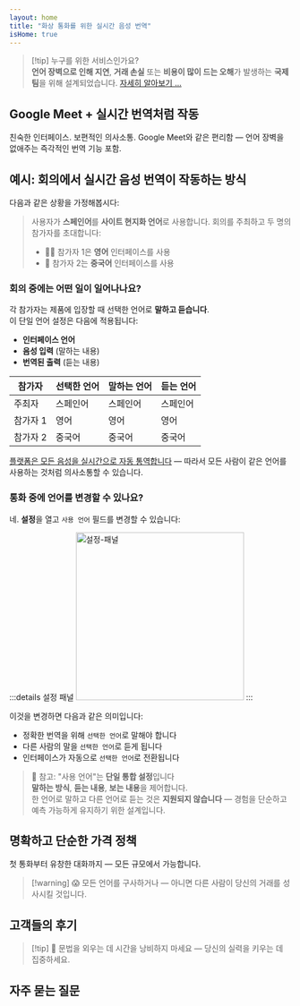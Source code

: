 ```yaml
---
layout: home
title: "화상 통화를 위한 실시간 음성 번역"
isHome: true
---
```


<HeroSection title="**모든** 언어로 만나세요" :typingSpeed="10" text="화상 통화에서 **실시간 음성 번역** — 빠르고 명확하며 국경 없는 소통.">
<NavButton buttonLabel="작동 방식" buttonClass="brand" to="/#HowItWorks" />
<NavButton buttonLabel="어시스턴트" buttonClass="alt" to="/chat" />
</HeroSection>

<span id="1"></span>
<FeatureBlock
    :card="{
      title: '번역 ≠ 이해. 다음 단계를 소개합니다.',
      details: '언어에 상관없이, 당신의 목소리는 마치 같은 언어를 사용하는 것처럼 전달되고 이해됩니다.',
      items: [
        '✧ [실시간](./product/overview/how-it-works)으로 자연스럽게, 자막이나 지연 없이.',
        '✧ AI 기반 통역으로 어조, 의도, 산업 특화 용어를 포착합니다.',
      ],
      link: './product/overview/what-is-intermind',
      src: {
        light: '/media-kit/animals-cartoon-3-2.png',
        dark: '/1d.png',
      },
      inversion: false,
    }"
  />

<span id="2"></span>
<FeatureBlock
    :card="{
      title: '회의 속의 지능',
      details: 'InterMind는 모든 다국어 통화를 명확하고 검색 가능한 지식으로 전환합니다.',
      items: [
        '✧ **무엇이든 물어보세요** — AI가 **모든 회의에서** 답을 찾아냅니다.',
        '✧ 작업, 담당자, 마감일을 자동으로 추출합니다.',
        '✧ 즉시 모든 언어로 핵심 포인트를 요약합니다.',
      ],
      link: './product/overview/how-it-works#🧩-deep-memory-deep-understanding',
      src: {
        light: '/2l.png',
        dark: '/2d.png',
      },
      inversion: true,
    }"
  />

<span id="3"></span>
<FeatureBlock
    :card="{
      title: '단순한 대화가 아닌 전문적인 회의를 위해 설계',
      details: 'InterMind는 가벼운 애드온이나 플러그인이 아닌 [전문가급 화상 회의 플랫폼](./product/overview/video-meeting-platform)입니다.',
      items: [
        '✧ 1080p 해상도, 스마트 노이즈 제거, 일정 관리, 진행 관리, 화면 공유, 녹화, 자막, 참가자 채팅, 캘린더 통합 — 모두 내장되어 있어 **바로 사용** 가능합니다.',
      ],
      link: './product/overview/video-meeting-platform',
      src: {
        light: '/3l.mp4',
        dark: '/3d.mp4',
      },
      inversion: false,
    }"
  />

<span id="4"></span>
<FeatureBlock
    :card="{
      title: '중요한 곳의 프라이버시',
      details: 'InterMind는 신뢰가 중요한 대화를 위해 설계되었습니다 — 프라이버시와 통제가 가장 중요한 곳에서.',
      items: ['✧ [프라이버시 존](./product/overview/privacy-architecture) — EU, US, SE Asia', '✧ **데이터 학습 없음**. 제3자 접근 불가.'],
      link: './product/overview/privacy-architecture',
      src: {
        light: '/4l.png',
        dark: '/4d.png',
      },
      inversion: true,
    }"
  />

> [!tip] 누구를 위한 서비스인가요?  
> **언어 장벽으로 인해 지연**, **거래 손실** 또는 **비용이 많이 드는 오해**가 발생하는 **국제 팀**을 위해 설계되었습니다. [자세히 알아보기 ...](./product/overview/markets)

## Google Meet + 실시간 번역처럼 작동

친숙한 인터페이스. 보편적인 의사소통. Google Meet와 같은 편리함 — 언어 장벽을 없애주는 즉각적인 번역 기능 포함.

<span id="HowItWorks"></span>

<FeatureCards
    :features="[
      {
        title: '무료로 가입하기',
        details: '언어를 선택하고 [계정 만들기](#Pricing).',
        icon: {
          light: '/signUp.png',
          dark: '/signUp.png',
        },
      },
      {
        title: '미팅 시작하기',
        details: '즉시 생성하거나 미리 예약하세요.',
        icon: {
          light: '/start.png',
          dark: '/start.png',
        },
      },
      {
        title: '미팅 참여하기',
        details: '링크 클릭, 이름 입력, 즉시 참여.',
        icon: {
          light: '/join.png',
          dark: '/join.png',
        },
      },
      {
        title: '자신의 언어로 말하기',
        details: '모든 사람이 자신의 언어로 말하고 들을 수 있습니다.',
        icon: {
          light: '/meeting.png',
          dark: '/meeting.png',
        },
      },
    ]"
  />

<span id="Example"></span>

## 예시: 회의에서 실시간 음성 번역이 작동하는 방식

다음과 같은 상황을 가정해봅시다:

> 사용자가 **스페인어**를 **사이트 현지화 언어**로 사용합니다. 회의를 주최하고 두 명의 참가자를 초대합니다:
>
> - 🧑‍💼 참가자 1은 **영어** 인터페이스를 사용
> - 👩 참가자 2는 **중국어** 인터페이스를 사용

### 회의 중에는 어떤 일이 일어나나요?

각 참가자는 제품에 입장할 때 선택한 언어로 **말하고 듣습니다**.  
이 단일 언어 설정은 다음에 적용됩니다:

- **인터페이스 언어**
- **음성 입력** (말하는 내용)
- **번역된 출력** (듣는 내용)

| 참가자      | 선택한 언어 | 말하는 언어 | 듣는 언어 |
| ----------- | ----------- | ----------- | --------- |
| 주최자      | 스페인어    | 스페인어    | 스페인어  |
| 참가자 1    | 영어        | 영어        | 영어      |
| 참가자 2    | 중국어      | 중국어      | 중국어    |

[플랫폼은 모든 음성을 실시간으로 자동 통역합니다](./product/overview/how-it-works) — 따라서 모든 사람이 같은 언어를 사용하는 것처럼 의사소통할 수 있습니다.

### 통화 중에 언어를 변경할 수 있나요?

네. **설정**을 열고 `사용 언어` 필드를 변경할 수 있습니다:

:::details 설정 패널
<img src="/settings.png" alt="설정-패널" width="300px" />
:::

이것을 변경하면 다음과 같은 의미입니다:

- 정확한 번역을 위해 `선택한 언어`로 말해야 합니다
- 다른 사람의 말을 `선택한 언어`로 듣게 됩니다
- 인터페이스가 자동으로 `선택한 언어`로 전환됩니다

> 📌 참고: "사용 언어"는 **단일 통합 설정**입니다  
> **말하는 방식**, **듣는 내용**, **보는 내용**을 제어합니다.  
> 한 언어로 말하고 다른 언어로 듣는 것은 **지원되지 않습니다** — 경험을 단순하고 예측 가능하게 유지하기 위한 설계입니다.

## 명확하고 단순한 가격 정책

첫 통화부터 유창한 대화까지 — 모든 규모에서 가능합니다.

<span id="Pricing"></span>

<PricingPlans
    :plans="[
      {
        title: '**베이직** &nbsp 1명 사용자',
        price: '**무료**',
        details: '신용카드 불필요',
        items: [
          '**25**회 미팅',
          '**100**명 참가자 화상 미팅 [💬](#3)',
          '사용자당 **30** GB 공유 스토리지',
          '모든 미팅 검색 기능 [💬](#2)',
          '동시 통역 [💬](#1)',
        ],
      },
      {
        title: '**프로**  &nbsp 1-99명 사용자',
        price: '**$20** /월/사용자, 연간 결제',
        details: '또는 월 $25 월간 결제',
        items: [
          '**무제한** 미팅',
          '**150**명 참가자 화상 미팅 [💬](#3)',
          '사용자당 **2** TB 공유 스토리지',
          '모든 미팅 검색 기능 [💬](#2)',
          '동시 통역 [💬](#1)',
        ],
      },
      {
        title: '**비즈니스** &nbsp 100명 이상 사용자',
        price: '**맞춤형 가격**',
        details: '프라이버시 중심 설계',
        items: [
          '**무제한** 미팅',
          '**500**명 참가자 화상 미팅 [💬](#3)',
          '사용자당 **5** TB 공유 스토리지',
          '모든 미팅 검색 기능 [💬](#2)',
          '동시 통역 [💬](#1)',
          '**프라이버시 존** [💬](#4)',
        ],
      },
    ]">
<AuthButton text="무료로 시작하기" buttonClass="brand" eventName="try_it_attempt" />
<AuthButton text="지금 구매하기" buttonClass="alt" mode="checkout" eventName="buy_now_attempt" />
<ContactForm buttonText="영업팀과 상담하기" buttonClass="alt" />
</PricingPlans>

> [!warning] 😱 모든 언어를 구사하거나 — 아니면 다른 사람이 당신의 거래를 성사시킬 것입니다.

<span id="Testimonials"></span>

## 고객들의 후기

<AutoScrollTestimonials testimonialsUrl="/testimonials.json"/>

> [!tip] 🥇 문법을 외우는 데 시간을 낭비하지 마세요 — 당신의 실력을 키우는 데 집중하세요.

## 자주 묻는 질문

<span id="FAQ"></span>

<AccordionGroup
    :items="[
      {
        q: 'InterMind는 어떤 언어로 통역을 지원하나요?',
        a: 'InterMind는 다음 19개 언어로 **실시간 통역**을 지원합니다:<br><br>- العربية (ar) – Arabic<br>- Čeština (cs) – Czech<br>- Deutsch (de) – German<br>- English (en) – English<br>- Español (es) – Spanish<br>- Français (fr) – French<br>- हिन्दी (hi) – Hindi<br>- Magyar (hu) – Hungarian<br>- Italiano (it) – Italian<br>- 日本語 (ja) – Japanese<br>- 한국어 (ko) – Korean<br>- Nederlands (nl) – Dutch<br>- Polski (pl) – Polish<br>- Português (pt) – Portuguese<br>- Русский (ru) – Russian<br>- Türkçe (tr) – Turkish<br>- 中文 (zh) – Chinese<br><br>우리는 지속적으로 이 목록을 확장하고 있으며, 주요 업데이트마다 새로운 언어가 추가됩니다.',
      },
      {
        q: '라이선스 사용자와 참가자의 차이점은 무엇인가요?',
        a: '*라이선스 사용자*는 무료 또는 유료 회의 라이선스를 보유하고 있으며 플랜 한도 내에서 회의를 예약할 수 있습니다. *참가자*는 초대받은 사람으로, **계정이나 라이선스가 필요 없으며** 모든 기기에서 **무료로** 접속할 수 있습니다.',
      },
      {
        q: 'InterMind 라이선스는 몇 명이 사용할 수 있나요?',
        a: '각 *라이선스 사용자*는 **무제한 회의**를 주최할 수 있습니다. 여러 팀원이 동시에 회의를 주최해야 하는 경우, 각자 개별 라이선스가 필요합니다.',
      },
      {
        q: '회의 최대 지속 시간은 얼마인가요?',
        a: '모든 플랜에서 회의는 최대 **24시간**까지 진행할 수 있습니다.',
      },
      {
        q: '주최할 수 있는 회의 횟수에 제한이 있나요?',
        a: '*무료 기본* 플랜은 **25회의 무료 회의**를 포함합니다. *Pro*와 *Business* 플랜은 더 많은 참가자와 제어 기능으로 무제한 회의를 제공합니다.',
      },
      {
        q: 'InterMind는 데이터 프라이버시와 보안을 어떻게 보장하나요?',
        a: 'InterMind는 **설계부터 프라이버시**를 고려했습니다. 모든 데이터는 선택한 **프라이버시 존** — _EU_, _US_, 또는 _Asia_ 내에서 처리되고 저장됩니다. 우리는 [**GDPR**](https://gdpr.eu), [**CCPA**](https://oag.ca.gov/privacy/ccpa), UAE PDPL을 준수하며, 귀하의 콘텐츠를 훈련이나 제3자 접근에 **절대 사용하지 않습니다**. 고급 [프라이버시 존 제어](./product/overview/privacy-architecture)는 **Business** 플랜에서 이용 가능합니다.',
      },
      {
        q: '플랜 구매 전에 InterMind를 체험해볼 수 있나요?',
        a: '물론입니다. *무료 기본* 플랜은 **25회의 무료 회의**를 포함하여 핵심 기능에 대한 전체 액세스를 제공합니다 — **동시 통역**과 **회의 검색** 포함. 신용카드가 필요 없으며 언제든지 업그레이드할 수 있습니다.',
      },
      {
        q: '도움이나 지원이 필요하면 어떻게 하나요?',
        a: '[헬프 센터](./resources/help)를 통해 지원을 받을 수 있습니다. *Business* 사용자는 전담 담당자와 함께 **우선 지원**을 받습니다.',
      },
      {
        q: '구독을 어떻게 관리(업그레이드, 다운그레이드 또는 취소)할 수 있나요?',
        a: '**계정 설정**을 통해 언제든지 플랜을 변경할 수 있습니다. 변경사항은 **즉시** 적용됩니다. 취소의 경우, *월간 플랜*은 청구 주기 말에 취소되며, *연간 플랜*은 **비례 배분된 환불**로 취소할 수 있습니다.',
      },
      {
        q: 'InterMind를 웨비나나 대규모 이벤트에 사용할 수 있나요?',
        a: '네. *Pro*와 *Business* 플랜은 **대규모 회의와 웨비나**에 이상적입니다 — *Business*에서는 최대 **500명의 참가자**를 지원합니다.',
      },
    ]"/>

<HomeFooter
    :columns="[
      {
        title: '제품',
        links: [
          { text: 'Overview', link: './product/overview/what-is-intermind' },
          { text: 'Getting Started', link: './product/guide/getting-started' },
          { text: 'Testimonials', link: '#testimonials' },
          { text: 'Pricing', link: '#Pricing' },
        ],
      },
      {
        title: '지원',
        links: [
          { text: 'Get Support', link: './resources/help' },
          { text: 'FAQ', link: '#FAQ' },
          { text: 'Privacy Policy', link: './resources/company/Privacy-Policy' },
          { text: 'AI Legal Guide', link: './resources/company/Legal-Regulations-for-AI-Services' },
          { text: 'Service Status', link: 'https://status.mind.com/' },
        ],
      },
      {
        title: '리소스',
        links: [
          { text: 'Blog', link: './blog' },
          { text: 'Brand Assets', link: './resources/media-kit' },
          { text: 'AI API / LLM Docs', link: 'https://mind.com/llms-full.txt' },
        ],
      },
      {
        title: '회사',
        links: [
          { text: 'About', link: './resources/company/about' },
          { text: 'Team', link: './resources/company/team' },
          { text: 'Contacts', link: './resources/company/contacts' },
        ],
      },
    ]"/>
